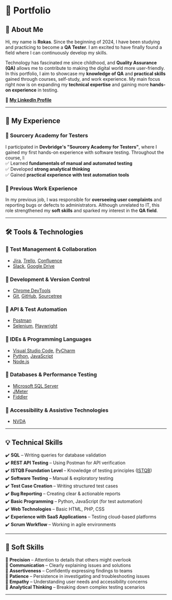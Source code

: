 # 📌 Portfolio

## 👋 About Me  
Hi, my name is **Rokas**. Since the beginning of 2024, I have been studying and practicing to become a **QA Tester**. I am excited to have finally found a field where I can continuously develop my skills.  

Technology has fascinated me since childhood, and **Quality Assurance (QA)** allows me to contribute to making the digital world more user-friendly. In this portfolio, I aim to showcase my **knowledge of QA** and **practical skills** gained through courses, self-study, and work experience. My main focus right now is on expanding my **technical expertise** and gaining more **hands-on experience** in testing.  

🔗 **[My LinkedIn Profile](https://www.linkedin.com/in/rokas-ambrazaitis-425a7b296/)**  

---

## 💼 My Experience  

### 📌 Sourcery Academy for Testers  
I participated in **Devbridge's "Sourcery Academy for Testers"**, where I gained my first hands-on experience with software testing. Throughout the course, I:  
✅ Learned **fundamentals of manual and automated testing**  
✅ Developed **strong analytical thinking**  
✅ Gained **practical experience with test automation tools**  

### 🏢 Previous Work Experience  
In my previous job, I was responsible for **overseeing user complaints** and reporting bugs or defects to administrators. Although unrelated to IT, this role strengthened my **soft skills** and sparked my interest in the **QA field**.  

---

## 🛠️ Tools & Technologies  

### 🔹 Test Management & Collaboration  
- [Jira](https://www.atlassian.com/pl/software/jira), [Trello](https://trello.com/pl/tour), [Confluence](https://www.atlassian.com/software/confluence)  
- [Slack](https://slack.com/), [Google Drive](https://www.google.com/intl/pl_pl/drive/)  

### 🔹 Development & Version Control  
- [Chrome DevTools](https://developer.chrome.com/docs/devtools/)  
- [Git](https://git-scm.com/), [GitHub](https://github.com/), [Sourcetree](https://www.sourcetreeapp.com/)  

### 🔹 API & Test Automation  
- [Postman](https://www.postman.com/)  
- [Selenium](https://www.selenium.dev/), [Playwright](https://playwright.dev/)  

### 🔹 IDEs & Programming Languages  
- [Visual Studio Code](https://code.visualstudio.com/), [PyCharm](https://www.jetbrains.com/pycharm/)  
- [Python](https://www.python.org/), [JavaScript](https://www.javascript.com/)  
- [Node.js](https://nodejs.org/en)  

### 🔹 Databases & Performance Testing  
- [Microsoft SQL Server](https://www.microsoft.com/en-us/sql-server)  
- [JMeter](https://jmeter.apache.org/)  
- [Fiddler](https://www.telerik.com/fiddler_)  

### 🔹 Accessibility & Assistive Technologies  
- [NVDA](https://www.nvaccess.org/download/)  

---

## 💡 Technical Skills  

✔️ **SQL** – Writing queries for database validation  
✔️ **REST API Testing** – Using Postman for API verification  
✔️ **ISTQB Foundation Level** – Knowledge of testing principles ([ISTQB](https://sjsi.org/ist-qb/do-pobrania/))  
✔️ **Software Testing** – Manual & exploratory testing  
✔️ **Test Case Creation** – Writing structured test cases  
✔️ **Bug Reporting** – Creating clear & actionable reports  
✔️ **Basic Programming** – Python, JavaScript (for test automation)  
✔️ **Web Technologies** – Basic HTML, PHP, CSS  
✔️ **Experience with SaaS Applications** – Testing cloud-based platforms  
✔️ **Scrum Workflow** – Working in agile environments  

---

## 🤝 Soft Skills  

🔹 **Precision** – Attention to details that others might overlook  
🔹 **Communication** – Clearly explaining issues and solutions  
🔹 **Assertiveness** – Confidently expressing findings to teams  
🔹 **Patience** – Persistence in investigating and troubleshooting issues  
🔹 **Empathy** – Understanding user needs and accessibility concerns  
🔹 **Analytical Thinking** – Breaking down complex testing scenarios  

---

